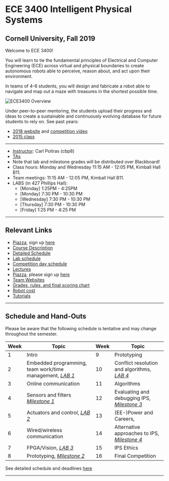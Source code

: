 # ECE 3400 Intelligent Physical Systems

## Cornell University, Fall 2019

Welcome to ECE 3400!

You will learn to tie the fundamental principles of Electrical and Computer Engineering (ECE) across virtual and physical boundaries to create autonomous robots able to perceive, reason about, and act upon their environment. 

In teams of 4-6 students,  you will design and fabricate a robot able to navigate and map out a maze with treasures in the shortest possible time.

![ECE3400 Overview](./images/Overview.png)

Under peer-to-peer mentoring, the students upload their progress and ideas to create a sustainable and continuously evolving database for future students to rely on. See past years: 

* [2018 website](https://cei-lab.github.io/ece3400-2018/) and [competition video](https://www.youtube.com/watch?v=H8rs1d3O4aI&t=33s) 
* [2015 class](https://www.youtube.com/watch?v=WN0maCOflVQ)


***

* [Instructor](./instructors.md): Carl Poitras (cbp8)
* [TAs](./instructors.md)
* Note that lab and milestone grades will be distributed over Blackboard!
* Class hours: Monday and Wednesday 11:15 AM - 12:05 PM, Kimball Hall B11.
* Team meetings: 11:15 AM - 12:05 PM, Kimball Hall B11.
* LABS (in 427 Phillips Hall):
  * [Monday] 1:25PM - 4:25PM
  * [Monday] 7:30 PM - 10:30 PM
  * [Wednesday] 7:30 PM - 10:30 PM
  * [Thursday] 7:30 PM - 10:30 PM
  * [Friday] 1:25 PM - 4:25 PM 

***

## Relevant Links

* [Piazza](https://piazza.com/cornell/fall2018/ece3400/home?), sign up [here](http://piazza.com/cornell/fall2018/ece3400)
* [Course Description](./courseDescription.md)
* [Detailed Schedule](schedule.md)
* [Lab schedule](https://calendar.google.com/calendar/embed?src=cornell.ece3400%40gmail.com&ctz=America%2FNew_York)
* [Competition day schedule](./CompetitionSchedule.pdf)
* [Lectures](./lectures/lectures.md)
* [Piazza](https://piazza.com/cornell/fall2018/ece3400/home), please sign up [here](https://piazza.com/cornell/fall2018/ece3400)
* [Team Websites](./teams.md)
* [Grades, rules, and final scoring chart](./Grading/Readme.md)
* [Robot cost](./Cost.md)
* [Tutorials](./tutorials/readme.md)

***

## Schedule and Hand-Outs

Please be aware that the following schedule is tentative and may change throughout the semester.

Week | Topic | Week | Topic
-----|-------|------|-------
1 | Intro | 9 | Prototyping   
2 | Embedded programming, team work/time management, [_LAB 1_](./lab1.md) | 10 | Conflict resolution and algorithms, [_LAB 4_](./lab4.md) 
3 | Online communication | 11 | Algorithms 
4 | Sensors and filters [_Milestone 1_](./Grading/Milestone_score.md) | 12 | Evaluating and debugging IPS, [_Milestone 3_](./Grading/Milestone_score.md)
5 | Actuators and control, [_LAB 2_](./lab2.md) | 13 | (EE-)Power and Careers, 
6 | Wired/wireless communication | 14 | Alternative approaches to IPS, [_Milestone 4_](./Grading/Milestone_score.md) 
7 | FPGA/Vision, [_LAB 3_](./lab3.md) | 15 | IPS Ethics 
8 | Prototyping, [_Milestone 2_](./Grading/Milestone_score.md) | 16 | Final Competition

See detailed schedule and deadlines [here](schedule.md)

***
